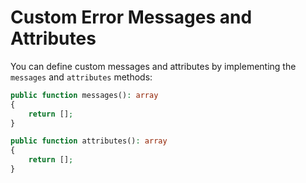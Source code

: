 # Custom Error Messages and Attributes

You can define custom messages and attributes by implementing the `messages` and `attributes` methods:

```php
public function messages(): array
{
    return [];
}

public function attributes(): array
{
    return [];
}
```
